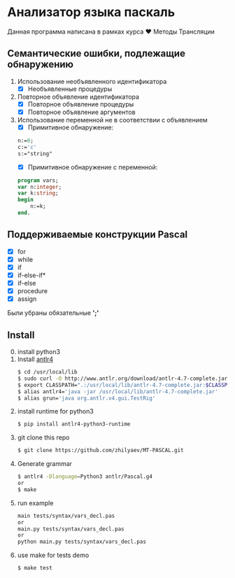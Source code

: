 # Анализатор языка паскаль
Данная программа написана в рамках курса ❤ Методы Трансляции

## Семантические ошибки, подлежащие обнаружению 
1. Использование необъявленного идентификатора 
    * [x] Необъявленные процедуры
2. Повторное объявление идентификатора 
    * [x] Повторное объявление процедуры
    * [x] Повторное объявление аргументов
3. Использование переменной не в соответствии с объявлением
   * [x] Примитивное обнаружение: 
    ```Pascal 
    n:=0;
    c:='c'
    s:="string"
    ```
    * [x] Примитивное обнаружение c переменной:
    ```Pascal 
    program vars;
    var n:integer;
    var k:string;
    begin
        n:=k;
    end.
    ```
    
## Поддерживаемые конструкции Pascal
* [x] for
* [x] while
* [x] if
* [x] if-else-if*
* [x] if-else
* [x] procedure
* [x] assign

Были убраны обязательные **';'**

## Install
0. install python3
1. Install [antlr4](https://tomassetti.me/antlr-mega-tutorial)
    ```Bash
    $ cd /usr/local/lib
    $ sudo curl -O http://www.antlr.org/download/antlr-4.7-complete.jar
    $ export CLASSPATH=".:/usr/local/lib/antlr-4.7-complete.jar:$CLASSPATH"
    $ alias antlr4='java -jar /usr/local/lib/antlr-4.7-complete.jar'
    $ alias grun='java org.antlr.v4.gui.TestRig'
    ```
2. install runtime for python3
    ```bash
    $ pip install antlr4-python3-runtime
    ```
3. git clone this repo
    ```bash
    $ git clone https://github.com/zhilyaev/MT-PASCAL.git
    ```
4. Generate grammar
    ```bash
    $ antlr4 -Dlanguage=Python3 antlr/Pascal.g4
    or
    $ make
    ```
5. run example
    ```bash
    main tests/syntax/vars_decl.pas
    or
    main.py tests/syntax/vars_decl.pas
    or
    python main.py tests/syntax/vars_decl.pas
    ```
6. use make for tests demo
    ```bash
    $ make test
    ```
